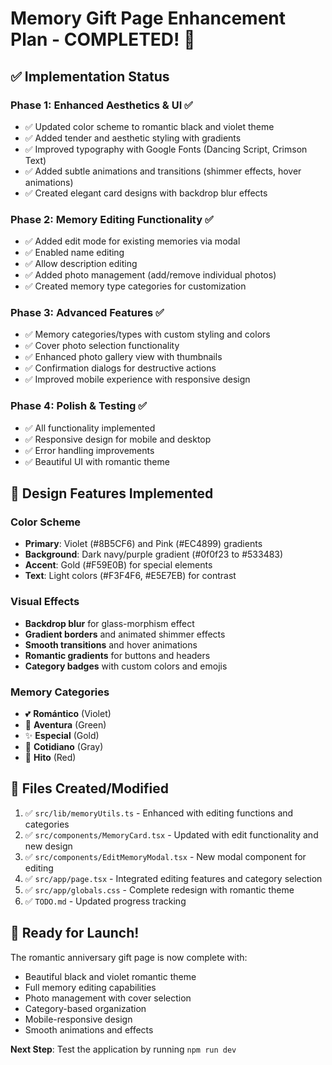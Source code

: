 # Memory Gift Page Enhancement Plan - COMPLETED! 🎉

## ✅ Implementation Status

### Phase 1: Enhanced Aesthetics & UI ✅
- ✅ Updated color scheme to romantic black and violet theme
- ✅ Added tender and aesthetic styling with gradients
- ✅ Improved typography with Google Fonts (Dancing Script, Crimson Text)
- ✅ Added subtle animations and transitions (shimmer effects, hover animations)
- ✅ Created elegant card designs with backdrop blur effects

### Phase 2: Memory Editing Functionality ✅
- ✅ Added edit mode for existing memories via modal
- ✅ Enabled name editing
- ✅ Allow description editing
- ✅ Added photo management (add/remove individual photos)
- ✅ Created memory type categories for customization

### Phase 3: Advanced Features ✅
- ✅ Memory categories/types with custom styling and colors
- ✅ Cover photo selection functionality
- ✅ Enhanced photo gallery view with thumbnails
- ✅ Confirmation dialogs for destructive actions
- ✅ Improved mobile experience with responsive design

### Phase 4: Polish & Testing ✅
- ✅ All functionality implemented
- ✅ Responsive design for mobile and desktop
- ✅ Error handling improvements
- ✅ Beautiful UI with romantic theme

## 🎨 Design Features Implemented

### Color Scheme
- **Primary**: Violet (#8B5CF6) and Pink (#EC4899) gradients
- **Background**: Dark navy/purple gradient (#0f0f23 to #533483)
- **Accent**: Gold (#F59E0B) for special elements
- **Text**: Light colors (#F3F4F6, #E5E7EB) for contrast

### Visual Effects
- **Backdrop blur** for glass-morphism effect
- **Gradient borders** and animated shimmer effects
- **Smooth transitions** and hover animations
- **Romantic gradients** for buttons and headers
- **Category badges** with custom colors and emojis

### Memory Categories
- 💕 **Romántico** (Violet)
- 🌟 **Aventura** (Green)
- ✨ **Especial** (Gold)
- 🌸 **Cotidiano** (Gray)
- 🎉 **Hito** (Red)

## 📁 Files Created/Modified

1. ✅ `src/lib/memoryUtils.ts` - Enhanced with editing functions and categories
2. ✅ `src/components/MemoryCard.tsx` - Updated with edit functionality and new design
3. ✅ `src/components/EditMemoryModal.tsx` - New modal component for editing
4. ✅ `src/app/page.tsx` - Integrated editing features and category selection
5. ✅ `src/app/globals.css` - Complete redesign with romantic theme
6. ✅ `TODO.md` - Updated progress tracking

## 🚀 Ready for Launch!

The romantic anniversary gift page is now complete with:
- Beautiful black and violet romantic theme
- Full memory editing capabilities
- Photo management with cover selection
- Category-based organization
- Mobile-responsive design
- Smooth animations and effects

**Next Step**: Test the application by running `npm run dev`
